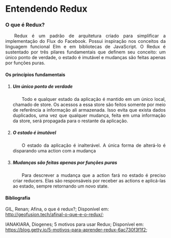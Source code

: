 # Entendendo Redux

### O que é Redux?

<p align="justify">&emsp;&emsp;Redux é um padrão de arquitetura criado para simplificar a implementação do Flux do Facebook. Possui inspiração nos conceitos da linguagem funcional Elm e em bibliotecas de JavaScript. O Redux é sustentado por três pilares fundamentais que definem seu conceito: um único ponto de verdade, o estado é imutável e mudanças são feitas apenas por funções puras.</p>

#### Os princípios fundamentais

1. ##### Um único ponto de verdade

   <p align="justify">&emsp;&emsp;Todo e qualquer estado da aplicação é mantido em um único local, chamado de store. Os acessos a essa store são feitos somente por meio de referência a informação ali armazenada. Isso evita que exista dados duplicados, uma vez que qualquer mudança, feita em uma informação da store, será propagada para o restante da aplicação.</p>

2. ##### O estado é imutável

   <p align="justify">&emsp;&emsp;O estado da aplicação é inalterável. A única forma de alterá-lo é disparando uma action com a mudança</p>

3. ##### Mudanças são feitas apenas por funções puras

   <p align="justify">&emsp;&emsp;Para descrever a mudança que a action fará no estado é preciso criar reducers. Elas são responsáveis por receber as actions e aplicá-las ao estado, sempre retornando um novo state.</p>

#### Bibliografia

GIL, Renan; Afina, o que é redux?; Disponível em: <http://geofusion.tech/afinal-o-que-e-o-redux/>;

IANAKIARA, Diogenes; 5 motivos para usar Redux; Disponível em: <https://blog.getty.io/5-motivos-para-aprender-redux-6ac730f3f1f2>;



